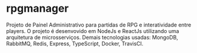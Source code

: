 # rpgmanager
Projeto de Painel Administrativo para partidas de RPG e interatividade entre players. O projeto é desenvovido em NodeJs e ReactJs utilizando uma arquitetura de microsserviços. Demais tecnologias usadas: MongoDB, RabbitMQ, Redis, Express, TypeScript, Docker, TravisCI.
